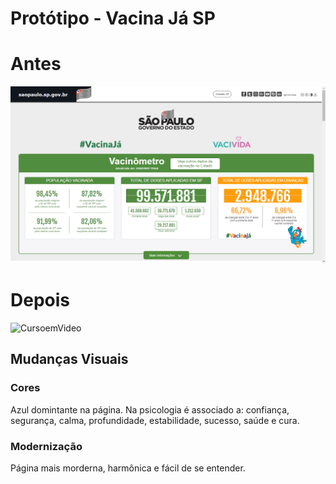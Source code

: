 # Protótipo  - Vacina Já SP
#  Antes 
![CursoemVideo](antes.png )
# Depois
![CursoemVideo](ter-redesign.png)
##  Mudanças Visuais
### Cores
Azul domintante na página. Na psicologia é associado a: confiança, segurança, calma, profundidade, estabilidade, sucesso, saúde e cura.
### Modernização
Página mais morderna, harmônica e fácil de se entender.
